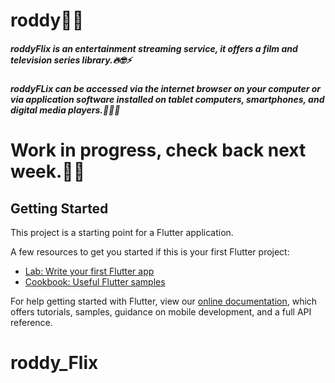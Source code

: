 # roddy🚀🚀

##### roddyFlix is an entertainment streaming service,  it offers a film and television series library.🔥🤓⚡️
##### roddyFLix can be accessed via the internet browser on your computer or via application software installed on tablet computers, smartphones, and digital media players.🚀📡🚀

# Work in progress, check back next week.🚀🚀


## Getting Started

This project is a starting point for a Flutter application.

A few resources to get you started if this is your first Flutter project:

- [Lab: Write your first Flutter app](https://flutter.dev/docs/get-started/codelab)
- [Cookbook: Useful Flutter samples](https://flutter.dev/docs/cookbook)

For help getting started with Flutter, view our
[online documentation](https://flutter.dev/docs), which offers tutorials,
samples, guidance on mobile development, and a full API reference.
# roddy_Flix
